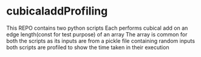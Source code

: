 # cubicaladdProfiling
This REPO contains two python scripts
Each performs cubical add on an edge length(const for test purpose) of an array
The array is common for both the scripts as its inputs are from a pickle file containing random inputs
both scripts are profiled to show the time taken in their execution
